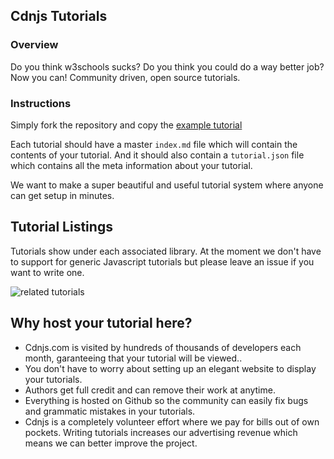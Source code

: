 
## Cdnjs Tutorials

### Overview

Do you think w3schools sucks? Do you think you could do a way better job? Now you can! Community driven, open source tutorials.

### Instructions

Simply fork the repository and copy the [example tutorial](https://github.com/cdnjs/tutorials/tree/master/backbone.js/organizing-backbone-using-modules)

Each tutorial should have a master `index.md` file which will contain the contents of your tutorial. And it should also contain a `tutorial.json` file which contains all the meta information about your tutorial.

We want to make a super beautiful and useful tutorial system where anyone can get setup in minutes.

## Tutorial Listings

Tutorials show under each associated library. At the moment we don't have to support for generic Javascript tutorials but please leave an issue if you want to write one.

![related tutorials](http://i.imgur.com/uGousf8.png)

## Why host your tutorial here?

* Cdnjs.com is visited by hundreds of thousands of developers each month, garanteeing that your tutorial will be viewed..
* You don't have to worry about setting up an elegant website to display your tutorials.
* Authors get full credit and can remove their work at anytime.
* Everything is hosted on Github so the community can easily fix bugs and grammatic mistakes in your tutorials.
* Cdnjs is a completely volunteer effort where we pay for bills out of own pockets. Writing tutorials increases our advertising revenue which means we can better improve the project.
